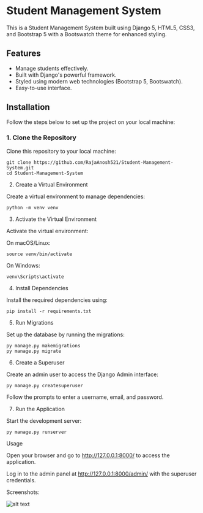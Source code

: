 Student Management System
=========================

This is a Student Management System built using Django 5, HTML5, CSS3, and Bootstrap 5 with a Bootswatch theme for enhanced styling.

Features
--------

* Manage students effectively.
* Built with Django's powerful framework.
* Styled using modern web technologies (Bootstrap 5, Bootswatch).
* Easy-to-use interface.

Installation
------------

Follow the steps below to set up the project on your local machine:

### 1. Clone the Repository

Clone this repository to your local machine:

    git clone https://github.com/RajaAnosh521/Student-Management-System.git
    cd Student-Management-System

2. Create a Virtual Environment

Create a virtual environment to manage dependencies:

    python -m venv venv

3. Activate the Virtual Environment

Activate the virtual environment:

On macOS/Linux:
    
    source venv/bin/activate

On Windows:
    
    venv\Scripts\activate

4. Install Dependencies

Install the required dependencies using:

    pip install -r requirements.txt

5. Run Migrations

Set up the database by running the migrations:

    py manage.py makemigrations
    py manage.py migrate

6. Create a Superuser

Create an admin user to access the Django Admin interface:

    py manage.py createsuperuser

Follow the prompts to enter a username, email, and password.

7. Run the Application

Start the development server:

    py manage.py runserver

Usage

Open your browser and go to http://127.0.0.1:8000/ to access the application.

Log in to the admin panel at http://127.0.0.1:8000/admin/ with the superuser credentials.

Screenshots:

![alt text](https://raw.githubusercontent.com/BobsProgrammingAcademy/Student-Management-System/refs/heads/master/students/static/images/homepage.png)